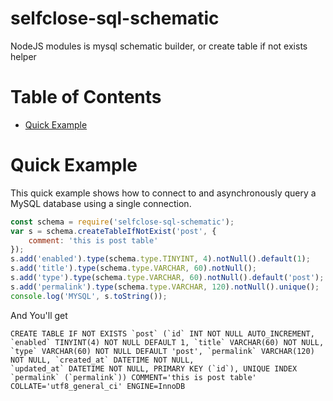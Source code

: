 # selfclose-sql-schematic
NodeJS modules is mysql schematic builder, or create table if not exists helper

# Table of Contents
- [Quick Example](#quick-example)

# Quick Example
This quick example shows how to connect to and asynchronously query a MySQL database using a single connection.

```javascript
const schema = require('selfclose-sql-schematic');
var s = schema.createTableIfNotExist('post', {
    comment: 'this is post table'
});
s.add('enabled').type(schema.type.TINYINT, 4).notNull().default(1);
s.add('title').type(schema.type.VARCHAR, 60).notNull();
s.add('type').type(schema.type.VARCHAR, 60).notNull().default('post');
s.add('permalink').type(schema.type.VARCHAR, 120).notNull().unique();
console.log('MYSQL', s.toString());
```

And You'll get
```mysql
CREATE TABLE IF NOT EXISTS `post` (`id` INT NOT NULL AUTO_INCREMENT, `enabled` TINYINT(4) NOT NULL DEFAULT 1, `title` VARCHAR(60) NOT NULL, `type` VARCHAR(60) NOT NULL DEFAULT 'post', `permalink` VARCHAR(120) NOT NULL, `created_at` DATETIME NOT NULL,
`updated_at` DATETIME NOT NULL, PRIMARY KEY (`id`), UNIQUE INDEX `permalink` (`permalink`)) COMMENT='this is post table' COLLATE='utf8_general_ci' ENGINE=InnoDB
```